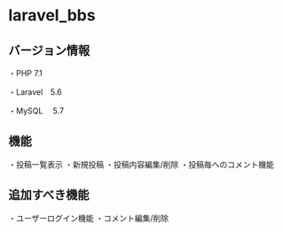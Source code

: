 # laravel_bbs

## バージョン情報
・PHP      7.1

・Laravel　5.6

・MySQL　  5.7

## 機能
・投稿一覧表示
・新規投稿
・投稿内容編集/削除
・投稿毎へのコメント機能

## 追加すべき機能
・ユーザーログイン機能
・コメント編集/削除
